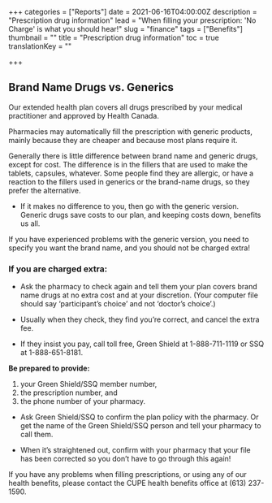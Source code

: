 +++
categories = ["Reports"]
date = 2021-06-16T04:00:00Z
description = "Prescription drug information"
lead = "When filling your prescription: 'No Charge' is what you should hear!"
slug = "finance"
tags = ["Benefits"]
thumbnail = ""
title = "Prescription drug information"
toc = true
translationKey = ""

+++
## Brand Name Drugs vs. Generics

Our extended health plan covers all drugs prescribed by your medical practitioner and approved by Health Canada.

Pharmacies may automatically fill the prescription with generic products, mainly because they are cheaper and because most plans require it. 

Generally there is little difference between brand name and generic drugs, except for cost.  The difference is in the fillers that are used to make the tablets, capsules, whatever.  Some people find they are allergic, or have a reaction to the fillers used in generics or the brand-name drugs, so they prefer the alternative.

- If it makes no difference to you, then go with the generic version.  Generic drugs save costs to our plan, and keeping costs down, benefits us all.

If you have experienced problems with the generic version, you need to specify you want the brand name, and you should not be charged extra!

### If you are charged extra:

- Ask the pharmacy to check again and tell them your plan covers brand name drugs at no extra cost and at your discretion. (Your computer file should say ‘participant’s choice’ and not ‘doctor’s choice’.)

- Usually when they check, they find you’re correct, and cancel the extra fee.

- If they insist you pay, call toll free, Green Shield at 1-888-711-1119 or SSQ at 1-888-651-8181.

**Be prepared to provide:**  
1. your Green Shield/SSQ member number,
2. the prescription number, and
3. the phone number of your pharmacy.

- Ask Green Shield/SSQ to confirm the plan policy with the pharmacy. Or get the name of the Green Shield/SSQ person and tell your pharmacy to call them.

- When it’s straightened out, confirm with your pharmacy that your file has been corrected so you don’t have to go through this again!

If you have any problems when filling prescriptions, or using any of our health benefits, please contact the CUPE health benefits office at (613) 237-1590.
